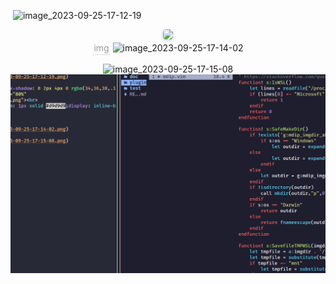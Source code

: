 ![]()
![image_2023-09-25-17-12-19](img/image_2023-09-25-17-12-19.png)
<center>
    <img style="border-radius: 0.3125em;box-shadow: 0 2px 4px 0 rgba(34,36,38,.12),0 2px 10px 0 rgba(34,36,38,.08);" width="80%"
        src="img/image_2023-09-25-17-12-21.png"><br>
    <div style="color:orange; border-bottom: 1px solid #d9d9d9;display: inline-block;color: #999;padding: 2px;">img</div>
</centerear

![image_2023-09-25-17-14-02](img/image_2023-09-25-17-14-02.png)

![image_2023-09-25-17-15-08](img/image_2023-09-25-17-15-08.png)
![image_2023-09-25-17-17-05](https://raw.githubusercontent.com/ChrisVicky/image-bed/main/2023-09/image_2023-09-25-17-17-05.png)
